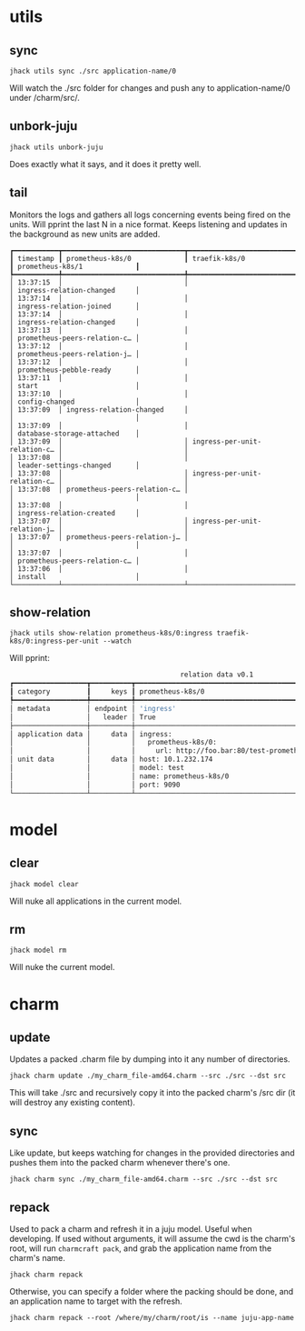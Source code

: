 # utils
## sync

`jhack utils sync ./src application-name/0`

Will watch the ./src folder for changes and push any to application-name/0 
under /charm/src/.

## unbork-juju

`jhack utils unbork-juju`

Does exactly what it says, and it does it pretty well.

## tail

Monitors the logs and gathers all logs concerning events being fired on the units.
Will pprint the last N in a nice format. Keeps listening and updates in the 
background as new units are added.

```
┏━━━━━━━━━━━┳━━━━━━━━━━━━━━━━━━━━━━━━━━━━━━┳━━━━━━━━━━━━━━━━━━━━━━━━━━━━━━┳━━━━━━━━━━━━━━━━━━━━━━━━━━━━━━┓
┃ timestamp ┃ prometheus-k8s/0             ┃ traefik-k8s/0                ┃ prometheus-k8s/1             ┃
┡━━━━━━━━━━━╇━━━━━━━━━━━━━━━━━━━━━━━━━━━━━━╇━━━━━━━━━━━━━━━━━━━━━━━━━━━━━━╇━━━━━━━━━━━━━━━━━━━━━━━━━━━━━━┩
│ 13:37:15  │                              │                              │ ingress-relation-changed     │
│ 13:37:14  │                              │                              │ ingress-relation-joined      │
│ 13:37:14  │                              │                              │ ingress-relation-changed     │
│ 13:37:13  │                              │                              │ prometheus-peers-relation-c… │
│ 13:37:12  │                              │                              │ prometheus-peers-relation-j… │
│ 13:37:12  │                              │                              │ prometheus-pebble-ready      │
│ 13:37:11  │                              │                              │ start                        │
│ 13:37:10  │                              │                              │ config-changed               │
│ 13:37:09  │ ingress-relation-changed     │                              │                              │
│ 13:37:09  │                              │                              │ database-storage-attached    │
│ 13:37:09  │                              │ ingress-per-unit-relation-c… │                              │
│ 13:37:08  │                              │                              │ leader-settings-changed      │
│ 13:37:08  │                              │ ingress-per-unit-relation-c… │                              │
│ 13:37:08  │ prometheus-peers-relation-c… │                              │                              │
│ 13:37:08  │                              │                              │ ingress-relation-created     │
│ 13:37:07  │                              │ ingress-per-unit-relation-j… │                              │
│ 13:37:07  │ prometheus-peers-relation-j… │                              │                              │
│ 13:37:07  │                              │                              │ prometheus-peers-relation-c… │
│ 13:37:06  │                              │                              │ install                      │
└───────────┴──────────────────────────────┴──────────────────────────────┴──────────────────────────────┘
```


## show-relation 

`jhack utils show-relation prometheus-k8s/0:ingress traefik-k8s/0:ingress-per-unit --watch`

Will pprint:

```bash
                                          relation data v0.1                                           
┏━━━━━━━━━━━━━━━━━━┳━━━━━━━━━━┳━━━━━━━━━━━━━━━━━━━━━━━━━━━━━━━━━━━━━━━━━━━━━━━━━━┳━━━━━━━━━━━━━━━━━━━━┓
┃ category         ┃     keys ┃ prometheus-k8s/0                                 ┃ traefik-k8s/0      ┃
┡━━━━━━━━━━━━━━━━━━╇━━━━━━━━━━╇━━━━━━━━━━━━━━━━━━━━━━━━━━━━━━━━━━━━━━━━━━━━━━━━━━╇━━━━━━━━━━━━━━━━━━━━┩
│ metadata         │ endpoint │ 'ingress'                                        │ 'ingress-per-unit' │
│                  │   leader │ True                                             │ True               │
├──────────────────┼──────────┼──────────────────────────────────────────────────┼────────────────────┤
│ application data │     data │ ingress:                                         │                    │
│                  │          │   prometheus-k8s/0:                              │                    │
│                  │          │     url: http://foo.bar:80/test-prometheus-k8s-0 │                    │
│ unit data        │     data │ host: 10.1.232.174                               │                    │
│                  │          │ model: test                                      │                    │
│                  │          │ name: prometheus-k8s/0                           │                    │
│                  │          │ port: 9090                                       │                    │
└──────────────────┴──────────┴──────────────────────────────────────────────────┴────────────────────┘
```

# model
## clear

`jhack model clear`

Will nuke all applications in the current model.


## rm

`jhack model rm`

Will nuke the current model.


# charm

## update
Updates a packed .charm file by dumping into it any number of directories.

`jhack charm update ./my_charm_file-amd64.charm --src ./src --dst src`

This will take ./src and recursively copy it into the packed charm's /src dir 
(it will destroy any existing content).

## sync
Like update, but keeps watching for changes in the provided directories and 
pushes them into the packed charm whenever there's one.

`jhack charm sync ./my_charm_file-amd64.charm --src ./src --dst src`

## repack
Used to pack a charm and refresh it in a juju model. Useful when developing.
If used without arguments, it will assume the cwd is the charm's root, will run 
`charmcraft pack`, and grab the application name from the charm's name.

`jhack charm repack`

Otherwise, you can specify a folder where the packing should be done, and an 
application name to target with the refresh.

`jhack charm repack --root /where/my/charm/root/is --name juju-app-name`
